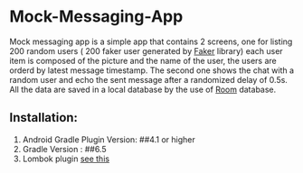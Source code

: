 # Mock-Messaging-App

Mock messaging app is a simple app that contains 2 screens, one for listing 200 random users ( 200 faker user generated by [Faker](https://github.com/DiUS/java-faker) library) 
each user item is composed of the picture and the name of the user, the users are orderd by latest message timestamp. The second one shows the chat with a random user and echo
the sent message after a randomized delay of 0.5s. All the data are saved in a local database by the use of [Room](https://developer.android.com/topic/libraries/architecture/room)
database.

## Installation:
1. Android Gradle Plugin Version: ##4.1 or higher
2. Gradle Version : ##6.5
3. Lombok plugin [see this](https://projectlombok.org/setup/android)
